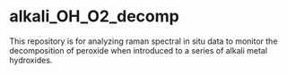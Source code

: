 # alkali_OH_O2_decomp
This repository is for analyzing raman spectral in situ data to monitor the decomposition of peroxide when introduced to a series of alkali metal hydroxides.
